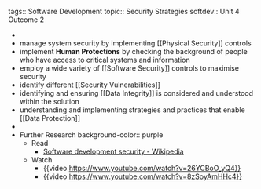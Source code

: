 tags:: Software Development
topic:: Security Strategies
softdev:: Unit 4 Outcome 2

-
- manage system security by implementing [[Physical Security]] controls
- implement **Human Protections** by checking the background of people who have access to critical systems and information
- employ a wide variety of [[Software Security]] controls to maximise security
- identify different [[Security Vulnerabilities]]
- identifying and ensuring [[Data Integrity]] is considered and understood within the solution
- understanding and implementing strategies and practices that enable [[Data Protection]]
-
- Further Research
  background-color:: purple
	- Read
		- [Software development security - Wikipedia](https://en.wikipedia.org/wiki/Software_development_security)
	- Watch
		- {{video https://www.youtube.com/watch?v=26YCBoO_yQ4}}
		- {{video https://www.youtube.com/watch?v=8zSoyAmHHc4}}